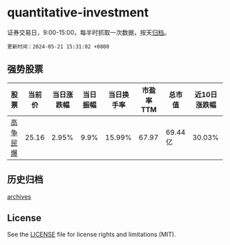 # quantitative-investment

证券交易日，9:00-15:00，每半时抓取一次数据，按天[归档](archives)。

`更新时间：2024-05-21 15:31:02 +0800`

## 强势股票

|股票|当前价|当日涨跌幅|当日振幅|当日换手率|市盈率TTM|总市值|近10日涨跌幅|
|----|----|----|----|----|----|----|----|
|[高争民爆](https://xueqiu.com/S/SZ002827)|25.16|2.95%|9.9%|15.99%|67.97|69.44亿|30.03%|

## 历史归档

[archives](archives)

## License

See the [LICENSE](LICENSE) file for license rights and limitations (MIT).